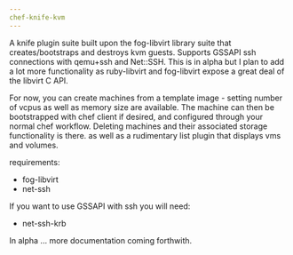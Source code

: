```yaml
---
chef-knife-kvm
---
```


A knife plugin suite built upon the fog-libvirt library suite that creates/bootstraps and destroys kvm guests.
Supports GSSAPI ssh connections with qemu+ssh and Net::SSH. This is in alpha but I plan to add a lot more functionality as ruby-libvirt and fog-libvirt expose a great deal of the libvirt C API.

For now, you can create machines from a template image - setting number of vcpus as well as memory size are available. The machine can then be bootstrapped with chef client if desired, and configured through your normal chef workflow. Deleting machines and their associated storage functionality is there. as well as a rudimentary list plugin that displays vms and volumes.

requirements:
* fog-libvirt
* net-ssh

If you want to use GSSAPI with ssh you will need:
* net-ssh-krb

In alpha ... more documentation coming forthwith.
